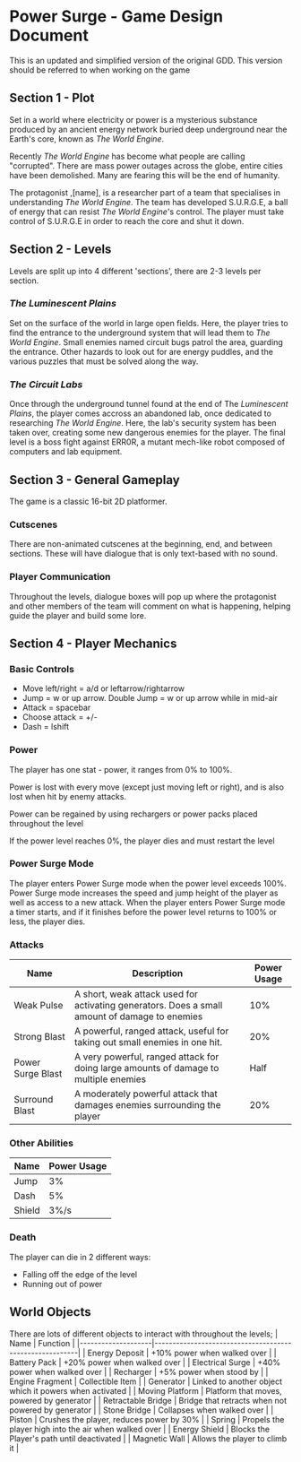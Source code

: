 # Power Surge - Game Design Document
This is an updated and simplified version of the original GDD. This version should be referred to when working on the game

## Section 1 - Plot
Set in a world where electricity or power is a mysterious substance produced by 
an ancient energy network buried deep underground near the Earth's core, known as _The World Engine_.

Recently  _The World Engine_ has become what people are calling "corrupted". There are mass power outages across the globe, entire cities have been demolished.
Many are fearing this will be the end of humanity.

The protagonist ,[name], is a researcher part of a team that specialises in understanding _The World Engine_. The team has developed S.U.R.G.E,
a ball of energy that can resist _The World Engine_'s control. The player must take control of S.U.R.G.E in order to reach the core and shut it down.


## Section 2 - Levels
Levels are split up into 4 different 'sections', there are 2-3 levels per section.

### _The Luminescent Plains_
Set on the surface of the world in large open fields. Here, the player tries to find the entrance to the underground system that will
lead them to _The World Engine_. Small enemies named circuit bugs patrol the area, guarding the entrance. Other hazards to look out for are energy puddles, and the various puzzles that must be solved along the way.

### _The Circuit Labs_
Once through the underground tunnel found at the end of The _Luminescent Plains_, the player comes accross an abandoned lab, once dedicated to researching _The World Engine_. Here, the lab's security system has been taken over, creating some new dangerous enemies for the player. The final level is a boss fight against ERR0R, a mutant mech-like robot composed of computers and lab equipment.


## Section 3 - General Gameplay
The game is a classic 16-bit 2D platformer. 
### Cutscenes
There are non-animated cutscenes at the beginning, end, and between sections. These will have dialogue that is only text-based with no sound.
### Player Communication
Throughout the levels, dialogue boxes will pop up where the protagonist and other members of the team will comment on what is happening, helping guide the player and build some lore.

## Section 4 - Player Mechanics
### Basic Controls
- Move left/right = a/d or leftarrow/rightarrow
- Jump = w or up arrow. Double Jump = w or up arrow while in mid-air
- Attack = spacebar
- Choose attack = +/-
- Dash = lshift

### Power
The player has one stat - power, it ranges from 0% to 100%.

Power is lost with every move (except just moving left or right), and is also lost when hit by enemy attacks.

Power can be regained by using rechargers or power packs placed throughout the level

If the power level reaches 0%, the player dies and must restart the level

### Power Surge Mode
The player enters Power Surge mode when the power level exceeds 100%.
Power Surge mode increases the speed and jump height of the player as well as access to a new attack.
When the player enters Power Surge mode a timer starts, and if it finishes before the power level returns to 100% or less, the player dies.


### Attacks
| Name              | Description                                                                                   | Power Usage 
|-------------------|-----------------------------------------------------------------------------------------------|-------------
| Weak Pulse        | A short, weak attack used for activating generators. Does a small amount of damage to enemies | 10%          
| Strong Blast      | A powerful, ranged attack, useful for taking out small enemies in one hit.                    | 20%            
| Power Surge Blast | A very powerful, ranged attack for doing large amounts of damage to multiple enemies          | Half  
| Surround Blast    | A moderately powerful attack that damages enemies surrounding the player                      | 20%

### Other Abilities
| Name              | Power Usage
|-------------------|--------------
| Jump              | 3%
| Dash              | 5%
| Shield            | 3%/s

### Death
The player can die in 2 different ways:
- Falling off the edge of the level
- Running out of power


## World Objects
There are lots of different objects to interact with throughout the levels;
| Name               | Function                                                |
|--------------------|---------------------------------------------------------|
| Energy Deposit     | +10% power when walked over                             |
| Battery Pack       | +20% power when walked over                             |
| Electrical Surge   | +40% power when walked over                             |
| Recharger          | +5% power when stood by                                 |
| Engine Fragment    | Collectible Item                                        |
| Generator          | Linked to another object which it powers when activated |
| Moving Platform    | Platform that moves, powered by generator               |
| Retractable Bridge | Bridge that retracts when not powered by generator      |
| Stone Bridge       | Collapses when walked over                              |
| Piston             | Crushes the player, reduces power by 30%                |
| Spring             | Propels the player high into the air when walked over   |
| Energy Shield      | Blocks the Player's path until deactivated              |
| Magnetic Wall      | Allows the player to climb it                           |
